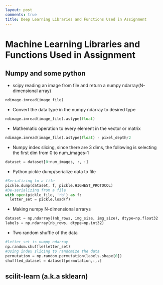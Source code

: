 ```yaml
---
layout: post
comments: true
title: Deep Learning Libraries and Functions Used in Assignment
---
```

# Machine Learning Libraries and Functions Used in Assignment
## Numpy and some python
* scipy reading an image from file and return a numpy ndarray(N-dimensional array)

```Python
ndimage.imread(image_file)
```

* Convert the data type in the numpy ndarray to desired type

```python
ndimage.imread(image_file).astype(float)
```

* Mathematic operation to every element in the vector or matrix

```python
ndimage.imread(image_file).astype(float) - pixel_depth/2
```

* Numpy index slicing, since there are 3 dims, the following is selecting the first dim from 0 to num_images-1

```python
dataset = dataset[0:num_images, :, :]
```

* Python pickle dump/serialize data to file

```python
#Serializing to a file
pickle.dump(dataset, f, pickle.HIGHEST_PROTOCOL)
#De-serializing from a file
with open(pickle_file, 'rb') as f:
  letter_set = pickle.load(f)
```

* Making numpy N-dimensional arrarys

```python
dataset = np.ndarray((nb_rows, img_size, img_size), dtype=np.float32
labels = np.ndarray(nb_rows, dtype=np.int32)
```

* Two random shuffle of the data

```python
#letter_set is numpy ndarray
np.random.shuffle(letter_set)
#Using index slicing to randomize the data
permutation = np.random.permutation(labels.shape[0])
shuffled_dataset = dataset[permutation,:,:]
```
## scilit-learn (a.k.a sklearn)
